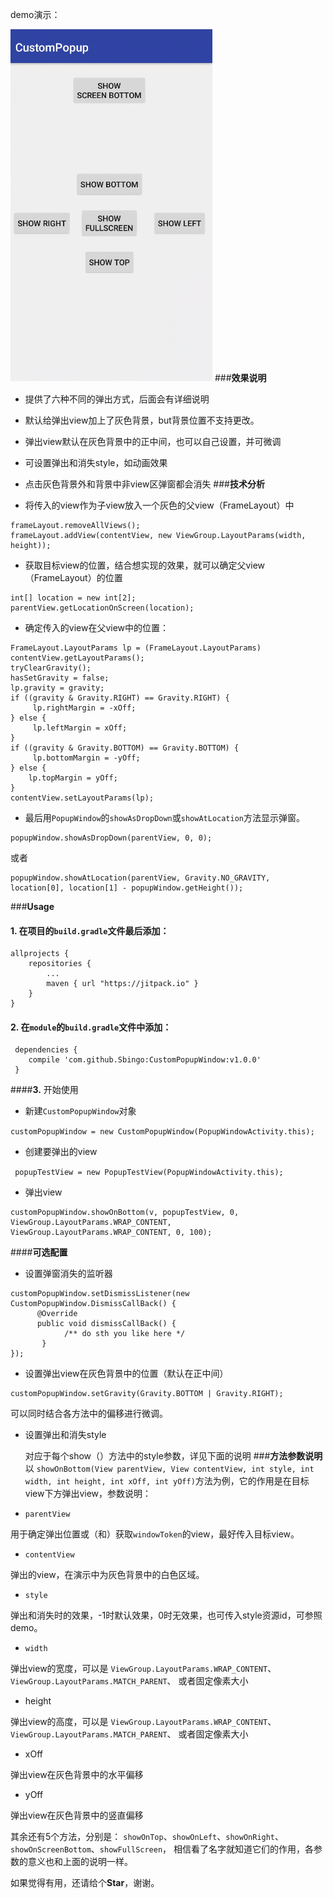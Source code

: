 demo演示：

![](https://github.com/Sbingo/CustomPopupWindow/raw/master/gif/custom_popup_window.gif) 
###**效果说明**

 - 提供了六种不同的弹出方式，后面会有详细说明

 - 默认给弹出view加上了灰色背景，but背景位置不支持更改。
 
 - 弹出view默认在灰色背景中的正中间，也可以自己设置，并可微调
 
 - 可设置弹出和消失style，如动画效果
 - 点击灰色背景外和背景中非view区弹窗都会消失
###**技术分析**

 - 将传入的view作为子view放入一个灰色的父view（FrameLayout）中

```
frameLayout.removeAllViews();
frameLayout.addView(contentView, new ViewGroup.LayoutParams(width, height));
```

 - 获取目标view的位置，结合想实现的效果，就可以确定父view（FrameLayout）的位置
 
```
int[] location = new int[2];
parentView.getLocationOnScreen(location);
```

 - 确定传入的view在父view中的位置：

```
FrameLayout.LayoutParams lp = (FrameLayout.LayoutParams) contentView.getLayoutParams();
tryClearGravity();
hasSetGravity = false;
lp.gravity = gravity;
if ((gravity & Gravity.RIGHT) == Gravity.RIGHT) {
     lp.rightMargin = -xOff;
} else {
     lp.leftMargin = xOff;
}
if ((gravity & Gravity.BOTTOM) == Gravity.BOTTOM) {
     lp.bottomMargin = -yOff;
} else {
    lp.topMargin = yOff;
}
contentView.setLayoutParams(lp);
```

 - 最后用`PopupWindow`的`showAsDropDown`或`showAtLocation`方法显示弹窗。
 
```
popupWindow.showAsDropDown(parentView, 0, 0);
```
或者

```
popupWindow.showAtLocation(parentView, Gravity.NO_GRAVITY, location[0], location[1] - popupWindow.getHeight());
```

###**Usage**

#### **1.**   在项目的`build.gradle`文件最后添加：

```
allprojects {
    repositories {
        ...
        maven { url "https://jitpack.io" }
    }
}
```
#### **2.** 在`module`的`build.gradle`文件中添加：

   

```
 dependencies {
    compile 'com.github.Sbingo:CustomPopupWindow:v1.0.0'
 }
```
####**3.** 开始使用

 - 新建`CustomPopupWindow`对象
 
  `customPopupWindow = new CustomPopupWindow(PopupWindowActivity.this);`
  
 - 创建要弹出的view
 
 ` popupTestView = new PopupTestView(PopupWindowActivity.this);`
 - 弹出view
```
customPopupWindow.showOnBottom(v, popupTestView, 0, ViewGroup.LayoutParams.WRAP_CONTENT, ViewGroup.LayoutParams.WRAP_CONTENT, 0, 100);
```
####**可选配置**

 - 设置弹窗消失的监听器
 

```
customPopupWindow.setDismissListener(new CustomPopupWindow.DismissCallBack() {
      @Override
      public void dismissCallBack() {
            /** do sth you like here */
       }
});
```

  - 设置弹出view在灰色背景中的位置（默认在正中间）
  

```
customPopupWindow.setGravity(Gravity.BOTTOM | Gravity.RIGHT);
```
   可以同时结合各方法中的偏移进行微调。

 - 设置弹出和消失style

	对应于每个show（）方法中的style参数，详见下面的说明
###**方法参数说明**
以 `showOnBottom(View parentView, View contentView, int style, int width, int height, int xOff, int yOff)`方法为例，它的作用是在目标view下方弹出view，参数说明：

 - `parentView` 
 
  用于确定弹出位置或（和）获取`windowToken`的view，最好传入目标view。
  
 - `contentView` 
  
 弹出的view，在演示中为灰色背景中的白色区域。
 - `style ` 
 
 弹出和消失时的效果，-1时默认效果，0时无效果，也可传入style资源id，可参照demo。
 
 - `width` 
 
 弹出view的宽度，可以是
 `ViewGroup.LayoutParams.WRAP_CONTENT`、
 `ViewGroup.LayoutParams.MATCH_PARENT`、
或者固定像素大小

 - height
 
  弹出view的高度，可以是
 `ViewGroup.LayoutParams.WRAP_CONTENT`、
 `ViewGroup.LayoutParams.MATCH_PARENT`、
或者固定像素大小

 - xOff
 
 弹出view在灰色背景中的水平偏移
 - yOff
 
 弹出view在灰色背景中的竖直偏移

其余还有5个方法，分别是：
`showOnTop`、`showOnLeft`、`showOnRight`、`showOnScreenBottom`、`showFullScreen`，
相信看了名字就知道它们的作用，各参数的意义也和上面的说明一样。

如果觉得有用，还请给个**Star**，谢谢。
